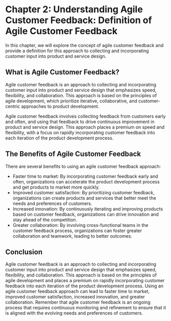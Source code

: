 Chapter 2: Understanding Agile Customer Feedback: Definition of Agile Customer Feedback
=======================================================================================

In this chapter, we will explore the concept of agile customer feedback and provide a definition for this approach to collecting and incorporating customer input into product and service design.

What is Agile Customer Feedback?
--------------------------------

Agile customer feedback is an approach to collecting and incorporating customer input into product and service design that emphasizes speed, flexibility, and collaboration. This approach is based on the principles of agile development, which prioritize iterative, collaborative, and customer-centric approaches to product development.

Agile customer feedback involves collecting feedback from customers early and often, and using that feedback to drive continuous improvement in product and service design. This approach places a premium on speed and flexibility, with a focus on rapidly incorporating customer feedback into each iteration of the product development process.

The Benefits of Agile Customer Feedback
---------------------------------------

There are several benefits to using an agile customer feedback approach:

* Faster time to market: By incorporating customer feedback early and often, organizations can accelerate the product development process and get products to market more quickly.
* Improved customer satisfaction: By prioritizing customer feedback, organizations can create products and services that better meet the needs and preferences of customers.
* Increased innovation: By continuously iterating and improving products based on customer feedback, organizations can drive innovation and stay ahead of the competition.
* Greater collaboration: By involving cross-functional teams in the customer feedback process, organizations can foster greater collaboration and teamwork, leading to better outcomes.

Conclusion
----------

Agile customer feedback is an approach to collecting and incorporating customer input into product and service design that emphasizes speed, flexibility, and collaboration. This approach is based on the principles of agile development and places a premium on rapidly incorporating customer feedback into each iteration of the product development process. Using an agile customer feedback approach can lead to faster time to market, improved customer satisfaction, increased innovation, and greater collaboration. Remember that agile customer feedback is an ongoing process that requires continuous monitoring and refinement to ensure that it is aligned with the evolving needs and preferences of customers.
